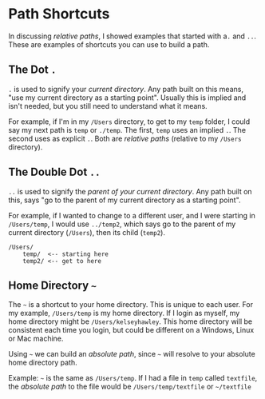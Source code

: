 # Path Shortcuts

In discussing _relative paths_, I showed examples that started with a`.` and `..`.  These are examples of shortcuts you can use to build a path.

## The Dot `.`

`.` is used to signify your _current directory_.  Any path built on this means, "use my current directory as a starting point".  Usually this is implied and isn't needed, but you still need to understand what it means.

For example, if I'm in my `/Users` directory, to get to my `temp` folder, I could say my next path is `temp` or `./temp`.  The first, `temp` uses an implied `.`.  The second uses as explicit `.`.  Both are _relative paths_ (relative to my `/Users` directory).

## The Double Dot `..`

`..` is used to signify the _parent of your current directory_.  Any path built on this, says "go to the parent of my current directory as a starting point".

For example, if I wanted to change to a different user, and I were starting in `/Users/temp`, I would use `../temp2`, which says go to the parent of my current directory (`/Users`), then its child (`temp2`).

```
/Users/
    temp/  <-- starting here
    temp2/ <-- get to here
```

## Home Directory `~`

The `~` is a shortcut to your home directory.  This is unique to each user.  For my example, `/Users/temp` is my home directory.  If I login as myself, my home directory might be `/Users/kelseyhawley`.  This home directory will be consistent each time you login, but could be different on a Windows, Linux or Mac machine.

Using `~` we can build an _absolute path_, since `~` will resolve to your absolute home directory path.

Example: `~` is the same as `/Users/temp`.  If I had a file in `temp` called `textfile`, the _absolute path_ to the file would be `/Users/temp/textfile` or `~/textfile`